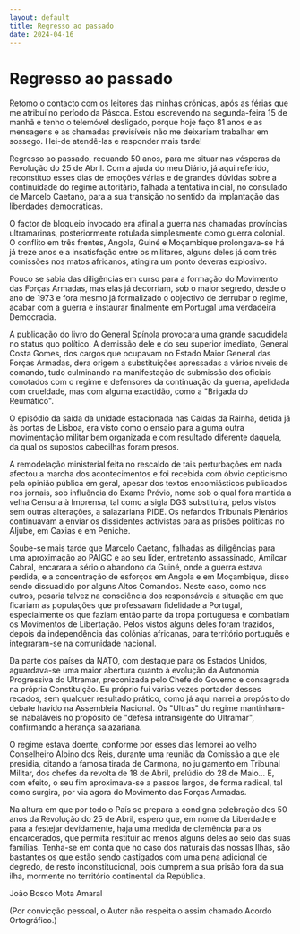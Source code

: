 ```yaml
---
layout: default
title: Regresso ao passado
date: 2024-04-16
---
```

# Regresso ao passado

Retomo o contacto com os leitores das minhas crónicas, após as férias que me atribuí no período da Páscoa. Estou escrevendo na segunda-feira 15 de manhã e tenho o telemóvel desligado, porque hoje faço 81 anos e as mensagens e as chamadas previsíveis não me deixariam trabalhar em sossego. Hei-de atendê-las e responder mais tarde!

Regresso ao passado, recuando 50 anos, para me situar nas vésperas da Revolução do 25 de Abril. Com a ajuda do meu Diário, já aqui referido, reconstituo esses dias de emoções várias e de grandes dúvidas sobre a continuidade do regime autoritário, falhada a tentativa inicial, no consulado de Marcelo Caetano, para a sua transição no sentido da implantação das liberdades democráticas.

O factor de bloqueio invocado era afinal a guerra nas chamadas províncias ultramarinas, posteriormente rotulada simplesmente como guerra colonial. O conflito em três frentes, Angola, Guiné e Moçambique prolongava-se há já treze anos e a insatisfação entre os militares, alguns deles já com três comissões nos matos africanos, atingira um ponto deveras explosivo.

Pouco se sabia das diligências em curso para a formação do Movimento das Forças Armadas, mas elas já decorriam, sob o maior segredo, desde o ano de 1973 e fora mesmo já formalizado o objectivo de derrubar o regime, acabar com a guerra e instaurar finalmente em Portugal uma verdadeira Democracia.

A publicação do livro do General Spínola provocara uma grande sacudidela no status quo político. A demissão dele e do seu superior imediato, General Costa Gomes, dos cargos que ocupavam no Estado Maior General das Forças Armadas, dera origem a substituições apressadas a vários níveis de comando, tudo culminando na manifestação de submissão dos oficiais conotados com o regime e defensores da continuação da guerra, apelidada com crueldade, mas com alguma exactidão, como a "Brigada do Reumático".

O episódio da saída da unidade estacionada nas Caldas da Rainha, detida já às portas de Lisboa,  era visto como o ensaio para alguma outra movimentação militar bem organizada e com resultado diferente daquela, da qual os supostos cabecilhas foram presos.

A remodelação ministerial feita no rescaldo de tais perturbações em nada afectou a marcha dos acontecimentos e foi recebida com óbvio cepticismo pela opinião pública em geral, apesar dos textos encomiásticos publicados nos jornais, sob influência do Exame Prévio, nome sob o qual fora mantida a velha Censura à Imprensa, tal como a sigla DGS substituíra, pelos vistos sem outras alterações, a salazariana PIDE. Os nefandos Tribunais Plenários continuavam a enviar os dissidentes activistas para as prisões políticas no Aljube, em Caxias e em Peniche.

Soube-se mais tarde que Marcelo Caetano, falhadas as diligências para uma aproximação ao PAIGC e ao seu líder, entretanto assassinado, Amílcar Cabral, encarara a sério o abandono da Guiné, onde a guerra estava perdida, e a concentração de esforços em Angola e em Moçambique, disso sendo dissuadido por alguns Altos Comandos. Neste caso, como nos outros, pesaria talvez na consciência dos responsáveis a situação em que ficariam as populações que professavam fidelidade a Portugal, especialmente os que faziam então parte da tropa portuguesa e combatiam os Movimentos de Libertação. Pelos vistos alguns deles foram trazidos, depois da independência das colónias africanas, para território português e integraram-se na comunidade nacional.

Da parte dos países da NATO, com destaque para os Estados Unidos, aguardava-se uma maior abertura quanto à evolução da Autonomia Progressiva do Ultramar, preconizada pelo Chefe do Governo e consagrada na própria Constituição. Eu próprio fui várias vezes portador desses recados, sem qualquer resultado prático, como já aqui narrei a propósito do debate havido na Assembleia Nacional. Os "Ultras" do regime mantinham-se inabaláveis no propósito de "defesa intransigente do Ultramar", confirmando a herança salazariana. 

O regime estava doente, conforme por esses dias lembrei ao velho Conselheiro Albino dos Reis, durante uma reunião da Comissão a que ele presidia, citando a famosa tirada de Carmona, no julgamento em Tribunal Militar, dos chefes da revolta de 18 de Abril, prelúdio do 28 de Maio... E, com efeito, o seu fim aproximava-se a passos largos, de forma radical, tal como surgira, por via agora do Movimento das Forças Armadas.

Na altura em que por todo o País se prepara a condigna celebração dos 50 anos da Revolução do 25 de Abril, espero que, em nome da Liberdade e para a festejar devidamente, haja uma medida de clemência para os encarcerados, que permita restituir ao menos alguns deles ao seio das suas famílias. Tenha-se em conta que no caso dos naturais das nossas Ilhas, são bastantes os que estão sendo castigados com uma pena adicional de degredo, de resto inconstitucional, pois cumprem a sua prisão fora da sua ilha, mormente no território continental da República.


João Bosco Mota Amaral

(Por convicção pessoal, o Autor não respeita o assim chamado Acordo Ortográfico.)